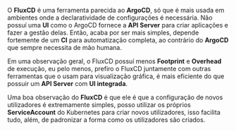 O **FluxCD** é uma ferramenta parecida ao **ArgoCD**, só que é mais usada em ambientes onde a declaratividade de configurações é necessária. Não possuí uma **UI** como o ArgoCD fornece a **API Server** para criar aplicações e fazer a gestão delas. Então, acaba por ser mais simples, depende fortemente de um **CI** para automatização completa, ao contrário do **ArgoCD** que sempre necessita de mão humana.

Em uma observação geral, o FluxCD possuí menos **Footprint** e **Overhead** de execução, eu pelo menos, prefiro o FluxCD juntamente com outras ferramentas que o usam para visualização gráfica, é mais eficiente do que possuir um **API Server** com **UI integrada**.

Uma boa observação do **FluxCD** é que ele é que a configuração de novos utilizadores é extremamente simples, posso utilizar os próprios **ServiceAccount** do Kubernetes para criar novos utilizadores, isso facilita tudo, além, de padronizar a forma como os utilizadores são criados.